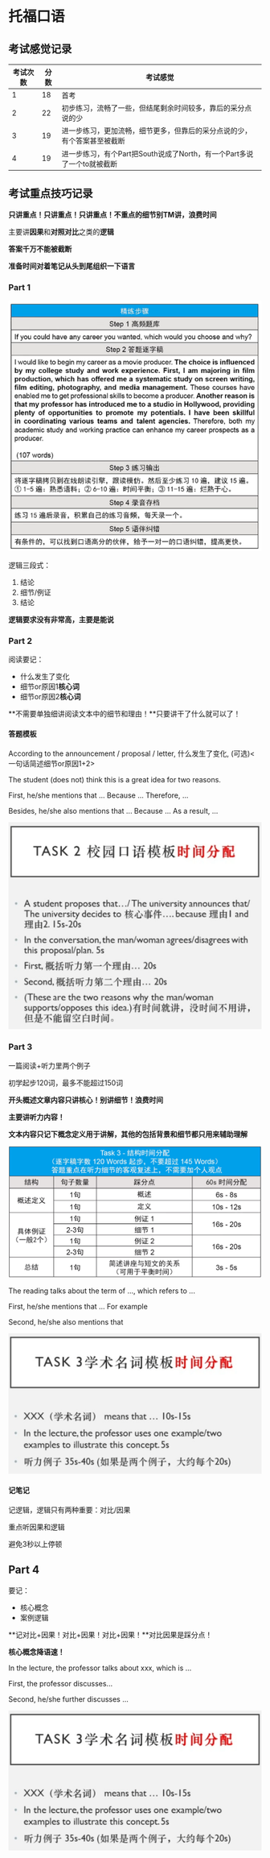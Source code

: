 # 托福口语

## 考试感觉记录

考试次数|分数|考试感觉
-|-|-
1|18|首考
2|22|初步练习，流畅了一些，但结尾剩余时间较多，靠后的采分点说的少
3|19|进一步练习，更加流畅，细节更多，但靠后的采分点说的少，有个答案甚至被截断
4|19|进一步练习，有个Part把South说成了North，有一个Part多说了一个to就被截断

## 考试重点技巧记录

**只讲重点！只讲重点！只讲重点！不重点的细节别TM讲，浪费时间**

主要讲**因果**和**对照对比**之类的**逻辑**

**答案千万不能被截断**

**准备时间对着笔记从头到尾组织一下语言**

### Part 1

![](./TOEFL/Speaking.png)

逻辑三段式：
1. 结论
2. 细节/例证
3. 结论

**逻辑要求没有非常高，主要是能说**

### Part 2

阅读要记：
* 什么发生了变化
* 细节or原因1**核心词**
* 细节or原因2**核心词**

**不需要单独细讲阅读文本中的细节和理由！**只要讲干了什么就可以了！

#### 答题模板

According to the announcement / proposal / letter, 什么发生了变化, (可选)<一句话简述细节or原因1+2>

The student (does not) think this is a great idea for two reasons.

First, he/she mentions that ... Because ... Therefore, ...

Besides, he/she also mentions that ... Because ... As a result, ...

![](./TOEFL/SpeakingT2.png)

### Part 3

一篇阅读+听力里两个例子

初学起步120词，最多不能超过150词

**开头概述文章内容只讲核心！别讲细节！浪费时间**

**主要讲听力内容！**

**文本内容只记下概念定义用于讲解，其他的包括背景和细节都只用来辅助理解**

![](./TOEFL/SpeakingP3.png)

The reading talks about the term of ..., which refers to ...

First, he/she mentions that ... For example

Second, he/she also mentions that

![](./TOEFL/SpeakingT3.png)

#### 记笔记

记逻辑，逻辑只有两种重要：对比/因果

重点听因果和逻辑

避免3秒以上停顿

## Part 4

要记：
* 核心概念
* 案例逻辑

**记对比+因果！对比+因果！对比+因果！**对比因果是踩分点！

**核心概念降语速！**

In the lecture, the professor talks about xxx, which is ...

First, the professor discusses...

Second, he/she further discusses ...

![](./TOEFL/SpeakingT3.png)
